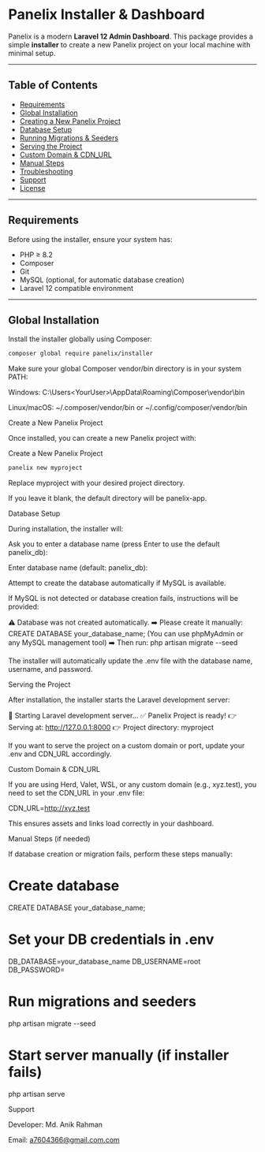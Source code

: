 # Panelix Installer & Dashboard

Panelix is a modern **Laravel 12 Admin Dashboard**. This package provides a simple **installer** to create a new Panelix project on your local machine with minimal setup.

---

## Table of Contents

- [Requirements](#requirements)
- [Global Installation](#global-installation)
- [Creating a New Panelix Project](#creating-a-new-panelix-project)
- [Database Setup](#database-setup)
- [Running Migrations & Seeders](#running-migrations--seeders)
- [Serving the Project](#serving-the-project)
- [Custom Domain & CDN_URL](#custom-domain--cdn_url)
- [Manual Steps](#manual-steps)
- [Troubleshooting](#troubleshooting)
- [Support](#support)
- [License](#license)

---

## Requirements

Before using the installer, ensure your system has:

- PHP ≥ 8.2  
- Composer  
- Git  
- MySQL (optional, for automatic database creation)  
- Laravel 12 compatible environment  

---

## Global Installation

Install the installer globally using Composer:

```bash
composer global require panelix/installer
```

Make sure your global Composer vendor/bin directory is in your system PATH:

Windows: C:\Users\<YourUser>\AppData\Roaming\Composer\vendor\bin

Linux/macOS: ~/.composer/vendor/bin or ~/.config/composer/vendor/bin


Create a New Panelix Project

Once installed, you can create a new Panelix project with:

Create a New Panelix Project

```bash
panelix new myproject
```
Replace myproject with your desired project directory.

If you leave it blank, the default directory will be panelix-app.


Database Setup

During installation, the installer will:

Ask you to enter a database name (press Enter to use the default panelix_db):

Enter database name (default: panelix_db):


Attempt to create the database automatically if MySQL is available.

If MySQL is not detected or database creation fails, instructions will be provided:

⚠️ Database was not created automatically.
➡️ Please create it manually:
   CREATE DATABASE your_database_name;
   (You can use phpMyAdmin or any MySQL management tool)
➡️ Then run:
   php artisan migrate --seed


The installer will automatically update the .env file with the database name, username, and password.


Serving the Project

After installation, the installer starts the Laravel development server:

🚀 Starting Laravel development server...
✅ Panelix Project is ready!
👉 Serving at: http://127.0.0.1:8000
👉 Project directory: myproject


If you want to serve the project on a custom domain or port, update your .env and CDN_URL accordingly.

Custom Domain & CDN_URL

If you are using Herd, Valet, WSL, or any custom domain (e.g., xyz.test), you need to set the CDN_URL in your .env file:

CDN_URL=http://xyz.test


This ensures assets and links load correctly in your dashboard.

Manual Steps (if needed)

If database creation or migration fails, perform these steps manually:

# Create database
CREATE DATABASE your_database_name;

# Set your DB credentials in .env
DB_DATABASE=your_database_name
DB_USERNAME=root
DB_PASSWORD=

# Run migrations and seeders
php artisan migrate --seed

# Start server manually (if installer fails)
php artisan serve

Support

Developer: Md. Anik Rahman

Email: a7604366@gmail.com.com

